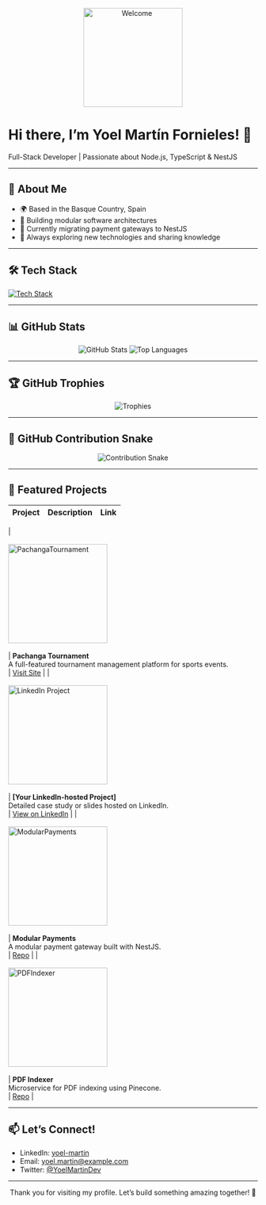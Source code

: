 <!-- HEADER -->
<p align="center">
  <img src="https://media.giphy.com/media/LLHkw7Un8VYPM/giphy.gif" alt="Welcome" width="200"/>
  <h1>Hi there, I’m Yoel Martín Fornieles! 👋</h1>
  <p>Full-Stack Developer | Passionate about Node.js, TypeScript & NestJS</p>
</p>

---

<!-- ABOUT ME -->
## 🔭 About Me
- 🌍 Based in the Basque Country, Spain  
- 💼 Building modular software architectures  
- 🎯 Currently migrating payment gateways to NestJS  
- 🚀 Always exploring new technologies and sharing knowledge

---

<!-- TECH STACK -->
## 🛠️ Tech Stack
[![Tech Stack](https://skillicons.dev/icons?i=js,ts,nodejs,nestjs,express,python,anaconda,graphql,mongodb,dynamodb,mysql,postgres,react,nextjs,babel,html,css,bootstrap,materialui,jest,aws,bash,postman,vscode,git,github,npm,apple,linux,kali&perline=6)](https://github.com/yoelmartinfornieles)

---

<!-- GITHUB STATS -->
## 📊 GitHub Stats
<p align="center">
  <img src="https://camo.githubusercontent.com/226cec922db0d099db2203a84ee43212989d1a76079be159f835365bcd895ea5/68747470733a2f2f6769746875622d726561646d652d73746174732e76657263656c2e6170702f6170693f757365726e616d653d796f656c6d617274696e666f726e696c6573267468656d653d72656163742673686f775f69636f6e733d7472756526696e636c7564655f616c6c5f636f6d6d6974733d74727565" alt="GitHub Stats" />  
  <img src="https://camo.githubusercontent.com/eced22e07a51d35c4d2005eff043d77854228841b05e81122280da84c076342e/68747470733a2f2f6769746875622d726561646d652d73746174732e76657263656c2e6170702f6170692f746f702d6c616e67732f3f757365726e616d653d796f656c6d617274696e666f726e696c6573267468656d653d7265616374266c61796f75743d636f6d70616374" alt="Top Languages" />
</p>

---

<!-- TROPHIES -->
## 🏆 GitHub Trophies
<p align="center">
  <img src="https://camo.githubusercontent.com/dd8375880d2bf0af0f7caf2a91d1fe70bb671d39c90d2ec23f8309c19e8eff45/68747470733a2f2f6769746875622d726561646d652d73747265616b2d73746174732e6865726f6b756170702e636f6d2f3f757365723d796f656c6d617274696e666f726e696c6573267468656d653d7265616374266c61796f75743d636f6d70616374" alt="Trophies" />
</p>

---

<!-- CONTRIBUTION SNAKE -->
## 🐍 GitHub Contribution Snake
<p align="center">
  <img src="https://raw.githubusercontent.com/Platane/snk/master/generated/yoelmartinfornieles/github-contribution-grid-snake.svg" alt="Contribution Snake" />
</p>

---

<!-- FEATURED PROJECTS -->
## 🚀 Featured Projects

| Project | Description | Link |
|:---|:---|:---|
|  
  <a href="https://www.pachangatournament.com/" target="_blank">  
    <img src="project-image-url" alt="PachangaTournament" width="200"/>  
  </a>  
| **Pachanga Tournament**  
A full-featured tournament management platform for sports events.  
| [Visit Site](https://www.pachangatournament.com/) |
|  
  <a href="https://lnkd.in/dSxqudkV" target="_blank">  
    <img src="project-image-url" alt="LinkedIn Project" width="200"/>  
  </a>  
| **[Your LinkedIn-hosted Project]**  
Detailed case study or slides hosted on LinkedIn.  
| [View on LinkedIn](https://lnkd.in/dSxqudkV) |
|  
  <a href="https://github.com/yoelmartinfornieles/pagos-modular" target="_blank">  
    <img src="https://raw.githubusercontent.com/yoelmartinfornieles/pagos-modular/main/docs/logo.png" alt="ModularPayments" width="200"/>  
  </a>  
| **Modular Payments**  
A modular payment gateway built with NestJS.  
| [Repo](https://github.com/yoelmartinfornieles/pagos-modular) |
|  
  <a href="https://github.com/yoelmartinfornieles/pdf-indexer" target="_blank">  
    <img src="https://raw.githubusercontent.com/yoelmartinfornieles/pdf-indexer/main/docs/logo.png" alt="PDFIndexer" width="200"/>  
  </a>  
| **PDF Indexer**  
Microservice for PDF indexing using Pinecone.  
| [Repo](https://github.com/yoelmartinfornieles/pdf-indexer) |

---

<!-- CONTACT -->
## 📫 Let’s Connect!
- LinkedIn: [yoel-martin](https://www.linkedin.com/in/yoel-martin/)  
- Email: yoel.martin@example.com  
- Twitter: [@YoelMartinDev](https://twitter.com/YoelMartinDev)

---

<p align="center">Thank you for visiting my profile. Let’s build something amazing together! 🚀</p>
